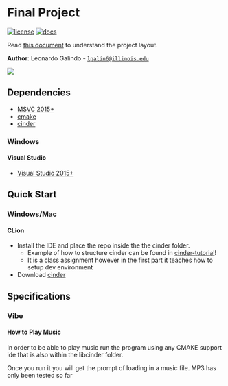 # Final Project

[![license](https://img.shields.io/badge/license-MIT-green)](LICENSE)
[![docs](https://img.shields.io/badge/docs-yes-brightgreen)](docs/README.md)

Read [this document](https://cliutils.gitlab.io/modern-cmake/chapters/basics/structure.html) to understand the project
layout.

**Author**: Leonardo Galindo - [`lgalin6@illinois.edu`](mailto:lgalin6@illinois.edu)

![](visual.gif)

## Dependencies

- [MSVC 2015+][visual-studio]
- [cmake]
- [cinder]

### Windows

#### Visual Studio

- [Visual Studio 2015+](https://visualstudio.microsoft.com/)

## Quick Start

### Windows/Mac

#### CLion

- Install the IDE and place the repo inside the the cinder folder.
    - Example of how to structure cinder can be found in [cinder-tutorial]!
    - It is a class assignment however in the first part it teaches how to setup dev environment
- Download [cinder]

## Specifications

### Vibe

#### How to Play Music
In order to be able to play music run the program using any CMAKE support ide that is also within the libcinder folder.

Once you run it you will get the prompt of loading in a music file. MP3 has only been tested so far


[visual-studio]: https://www.visualstudio.com/
[gcc]: https://gcc.gnu.org/
[cmake]: https://cmake.org/
[cinder]: https://libcinder.org/
[cinder-tutorial]: https://courses.grainger.illinois.edu/cs126/sp2020/assignments/snake/
